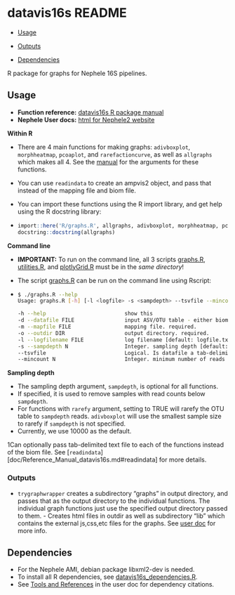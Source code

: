 datavis16s README
================

- [Usage](#usage)

- [Outputs](#outputs)

- [Dependencies](#dependencies)

  

R package for graphs for Nephele 16S pipelines.

## Usage

- **Function reference:** [datavis16s R package manual](doc/Reference_Manual_datavis16s.md) 
- **Nephele User docs:** [html for Nephele2 website](https://github.niaid.nih.gov/bcbb/nephele2/blob/master/pipelines/datavis16s/doc/datavis16s_pipeline.html)

**Within R**

- There are 4 main functions for making graphs: `adivboxplot`, `morphheatmap`, `pcoaplot`, and `rarefactioncurve`, as well as `allgraphs` which makes all 4. See the [manual](doc/Reference_Manual_datavis16s.md) for the arguments for these functions.

- You can use `readindata` to create an ampvis2 object, and pass that instead of the mapping file and biom file.

- You can import these functions using the R import library, and get help using the R docstring library:

- ```R
  import::here('R/graphs.R', allgraphs, adivboxplot, morphheatmap, pcoaplot, rarefactioncurve)
  docstring::docstring(allgraphs)
  ```

  



**Command line**

- **IMPORTANT:** To run on the command line, all 3 scripts [graphs.R](R/graphs.R), [utilities.R](R/utilities.R), and [plotlyGrid.R](R/plotlyGrid.R) must be in the *same directory*!

- The script [graphs.R](R/graphs.R) can be run on the command line using Rscript:

- ```bash
  $ ./graphs.R --help
  Usage: graphs.R [-h] [-l <logfile> -s <sampdepth> --tsvfile --mincount <mincount>] -d <datafile> -m <mapfile> -o <outdir>
  
  -h --help                         show this
  -d --datafile FILE                input ASV/OTU table - either biom or tsv file. required.
  -m --mapfile FILE                 mapping file. required.
  -o --outdir DIR                   output directory. required.
  -l --logfilename FILE             log filename [default: logfile.txt]
  -s --sampdepth N                  Integer. sampling depth [default: 10000]
  --tsvfile                         Logical. Is datafile a tab-delimited text (tsv) file? Default (FALSE) expects biom file.
  --mincount N                      Integer. minimum number of reads to produce graphs [default: 10]
  ```

  

**Sampling depth**
-   The sampling depth argument, `sampdepth`, is optional for all functions.
-   If specified, it is used to remove samples with read counts below `sampdepth`.
-   For functions with `rarefy` argument, setting to TRUE will rarefy the OTU table to `sampdepth` reads. `adivboxplot` will use the smallest sample size to rarefy if `sampdepth` is not specified.
-   Currently, we use 10000 as the default.

1Can optionally pass tab-delimited text file to each of the functions instead of the biom file. See \[`readindata`\]\[doc/Reference\_Manual\_datavis16s.md\#readindata\] for more details.

### Outputs

-   `trygraphwrapper` creates a subdirectory “graphs” in output directory, and passes that as the output directory to the individual functions. The individual graph functions just use the specified output directory passed to them. - Creates html files in outdir as well as subdirectory “lib” which contains the external js,css,etc files for the graphs. See [user doc](https://github.niaid.nih.gov/bcbb/nephele2/blob/master/pipelines/datavis16s/doc/user_doc.md) for more info.

## Dependencies

-   For the Nephele AMI, debian package libxml2-dev is needed.
-   To install all R dependencies, see [datavis16s_dependencies.R](scripts/datavis16s_dependencies.R). 
- See [Tools and References](doc/user_doc.md#tools-and-references) in the user doc for dependency citations.
